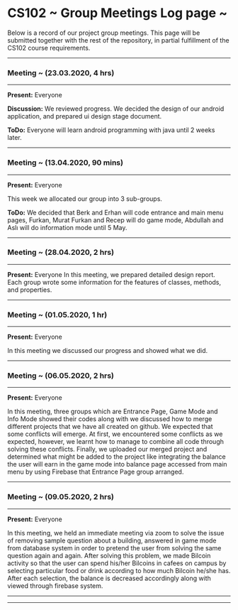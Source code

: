 # CS102 ~ Group Meetings Log page ~

Below is a record of our project group meetings. This page will be submitted together with the rest of the repository, in partial fulfillment of the CS102 course requirements.

****
### Meeting ~ (23.03.2020, 4 hrs)
****
**Present:** Everyone

**Discussion:** 
We reviewed progress. We decided the design of our android application, and prepared ui design stage document.

**ToDo:** Everyone will learn android programming with java until 2 weeks later.

****
### Meeting ~ (13.04.2020, 90 mins)
****
**Present:** Everyone

This week we allocated our group into 3 sub-groups. 

**ToDo:** We decided that Berk and Erhan will code entrance and main menu pages, Furkan, Murat Furkan and Recep will do game mode, Abdullah and Aslı will do information mode until 5 May.

****
### Meeting ~ (28.04.2020, 2 hrs)
****
**Present:** Everyone
In this meeting, we prepared detailed design report. Each group wrote some information for the features of classes, methods, and properties. 

****
### Meeting ~ (01.05.2020, 1 hr)
****
**Present:** Everyone

In this meeting we discussed our progress and showed what we did.

****
### Meeting ~ (06.05.2020, 2 hrs)
****
**Present:** Everyone

In this meeting, three groups which are Entrance Page, Game Mode and Info Mode showed their codes along with we discussed how to merge different projects that we have all created on github. We expected that some conflicts will emerge. At first, we encountered some conflicts as we expected, however, we learnt how to manage to combine all code through solving these conflicts. Finally, we uploaded our merged project and determined what might be added to the project like integrating the balance the user will earn in the game mode into balance page accessed from main menu by using Firebase that Entrance Page group arranged.

****
### Meeting ~ (09.05.2020, 2 hrs)
****
**Present:** Everyone

In this meeting, we held an immediate meeting via zoom to solve the issue of removing sample question about a building, answered in game mode from database system in order to pretend the user from solving the same question again and again. After solving this problem, we made Bilcoin activity so that the user can spend his/her Bilcoins in cafees on campus by selecting particular food or drink according to how much Bilcoin he/she has. After each selection, the balance is decreased accordingly along with viewed through firebase system.

****
****
